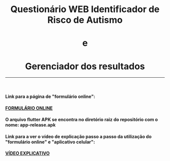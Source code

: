 ﻿<h1 align="center">Questionário WEB Identificador de Risco de Autismo</h1>
<h1 align="center">e</h1>
<h1 align="center">Gerenciador dos resultados</h1>
<hr>
<br>
<h4 align="left">Link para a página de <stronger>"formulário online":</stronger></h4>
<h4><a href="https://cirqueira99.github.io/questionario_autismo/">FORMULÁRIO ONLINE</a></h4>
<h4 align="left"><stronger>O arquivo flutter APK se encontra no diretório raiz do repositório com o nome: <stronger>app-release.apk</stronger></h4>
<h4 align="left"><stronger>Link para a ver o vídeo de explicação passo a passo da utilização do "formulário online" e "aplicativo celular":</stronger></h4>
<h4><a href="https://drive.google.com/file/d/134Ju2yU3XT-F43x4kkp5UvXgVjchLG6D/view?usp=sharing">VÍDEO EXPLICATIVO</a></h4>
